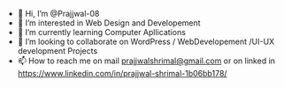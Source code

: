 - 👋 Hi, I’m @Prajjwal-08
- 👀 I’m interested in Web Design and Developement
- 🌱 I’m currently learning Computer Apllications
- 💞️ I’m looking to collaborate on WordPress / WebDevelopement /UI-UX development Projects
- 📫 How to reach me on mail prajjwalshrimal@gmail.com or on linked in https://www.linkedin.com/in/prajjwal-shrimal-1b06bb178/
<!---
Prajjwal-08/Prajjwal-08 is a ✨ special ✨ repository because its `README.md` (this file) appears on your GitHub profile.
You can click the Preview link to take a look at your changes.
--->
